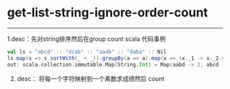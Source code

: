 # get-list-string-ignore-order-count
---

1.desc：先对string排序然后在group count
scala 代码事例
```scala
val ls = "abcd" :: "dcab" :: "aadb" :: "daba" :: Nil
ls.map(s => s.sortWith(_ < _)).groupBy(a => a).map(x => (x._1 -> x._2.size))
out: scala.collection.immutable.Map[String,Int] = Map(aabd -> 2, abcd -> 2)
```
2. desc： 将每一个字符映射到一个素数求成绩然后 count

